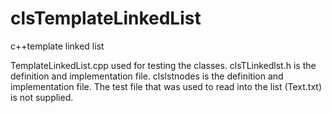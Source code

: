 # clsTemplateLinkedList
c++template linked list

TemplateLinkedList.cpp used for testing the classes. 
clsTLinkedlst.h is the definition and implementation file. 
clslstnodes is the definition and implementation file. 
The test file that was used to read into the list (Text.txt) is not supplied.
